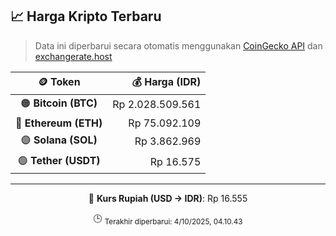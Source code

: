 

<!-- HARGA_KRIPTO -->
## 📈 Harga Kripto Terbaru

> Data ini diperbarui secara otomatis menggunakan [CoinGecko API](https://www.coingecko.com/) dan [exchangerate.host](https://exchangerate.host/)

<div align="center">

| 🪙 Token | 💰 Harga (IDR) |
|:------:|---------------:|
| 🟠 **Bitcoin (BTC)**   | Rp 2.028.509.561 |
| 🔵 **Ethereum (ETH)**  | Rp 75.092.109 |
| 🟣 **Solana (SOL)**    | Rp 3.862.969 |
| 🟢 **Tether (USDT)**   | Rp 16.575 |

---

💱 **Kurs Rupiah (USD → IDR)**: Rp 16.555

🕒 <sub>Terakhir diperbarui: 4/10/2025, 04.10.43</sub>

</div>
<!-- /HARGA_KRIPTO -->
